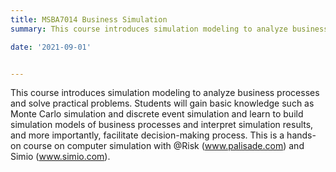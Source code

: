 ```yaml
---
title: MSBA7014 Business Simulation
summary: This course introduces simulation modeling to analyze business processes and solve practical problems.

date: '2021-09-01'


---
```

This course introduces simulation modeling to analyze business processes and solve practical problems. Students will gain basic knowledge such as Monte Carlo simulation and discrete event simulation and learn to build simulation models of business processes and interpret simulation results, and more importantly, facilitate decision-making process. This is a hands-on course on computer simulation with @Risk (www.palisade.com) and Simio (www.simio.com).
